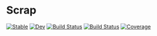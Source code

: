 # Scrap

[![Stable](https://img.shields.io/badge/docs-stable-blue.svg)](https://baedan.github.io/Scrap.jl/stable/)
[![Dev](https://img.shields.io/badge/docs-dev-blue.svg)](https://baedan.github.io/Scrap.jl/dev/)
[![Build Status](https://github.com/baedan/Scrap.jl/actions/workflows/CI.yml/badge.svg?branch=main)](https://github.com/baedan/Scrap.jl/actions/workflows/CI.yml?query=branch%3Amain)
[![Build Status](https://travis-ci.com/baedan/Scrap.jl.svg?branch=main)](https://travis-ci.com/baedan/Scrap.jl)
[![Coverage](https://codecov.io/gh/baedan/Scrap.jl/branch/main/graph/badge.svg)](https://codecov.io/gh/baedan/Scrap.jl)
